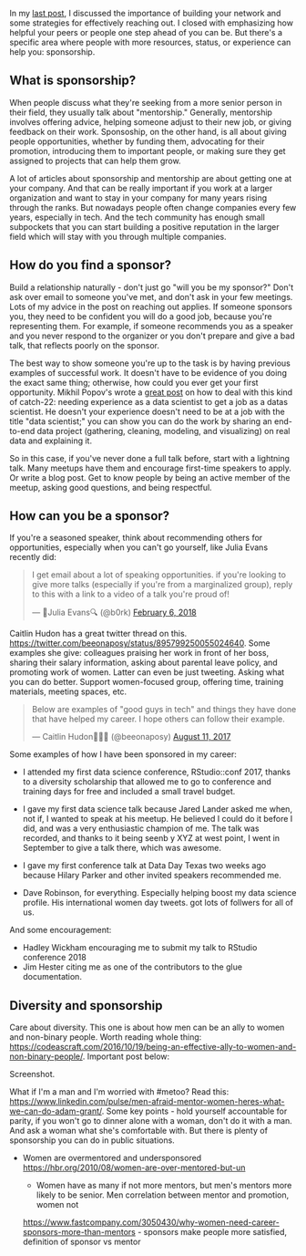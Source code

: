 In my [last post](https://robinsones.github.io/Building-Your-Data-Science-Network-Reaching-Out/), I discussed the importance of building your network and some strategies for effectively reaching out. I closed with emphasizing how helpful your peers or people one step ahead of you can be. But there's a specific area where people with more resources, status, or experience can help you: sponsorship. 

## What is sponsorship? 

When people discuss what they're seeking from a more senior person in their field, they usually talk about "mentorship." Generally, mentorship involves offering advice, helping someone adjust to their new job, or giving feedback on their work. Sponsoship, on the other hand, is all about giving people opportunities, whether by funding them, advocating for their promotion, introducing them to important people, or making sure they get assigned to projects that can help them grow.  
  
A lot of articles about sponsorship and mentorship are about getting one at your company. And that can be really important if you work at a larger organization and want to stay in your company for many years rising through the ranks. But nowadays people often change companies every few years, especially in tech. And the tech community has enough small subpockets that you can start building a positive reputation in the larger field which will stay with you through multiple companies. 

## How do you find a sponsor? 

Build a relationship naturally - don't just go "will you be my sponsor?" Don't ask over email to someone you've met, and don't ask in your few meetings. Lots of my advice in the post on reaching out applies. If someone sponsors you, they need to be confident you will do a good job, because you're representing them. For example, if someone recommends you as a speaker and you never respond to the organizer or you don't prepare and give a bad talk, that reflects poorly on the sponsor. 

The best way to show someone you're up to the task is by having previous examples of successful work. It doesn't have to be evidence of you doing the exact same thing; otherwise, how could you ever get your first opportunity. Mikhil Popov's wrote a [great post](https://mpopov.com/blog/advice-for-grads-entering-industry-datasci) on how to deal with this kind of catch-22: needing experience as a data scientist to get a job as a datas scientist. He doesn't your experience doesn't need to be at a job with the title "data scientist;" you can show you can do the work by sharing an end-to-end data project (gathering, cleaning, modeling, and visualizing) on real data and explaining it. 

So in this case, if you've never done a full talk before, start with a lightning talk. Many meetups have them and encourage first-time speakers to apply. Or write a blog post. Get to know people by being an active member of the meetup, asking good questions, and being respectful. 

## How can you be a sponsor? 

If you're a seasoned speaker, think about recommending others for opportunities, especially when you can't go yourself, like Julia Evans recently did:

<blockquote class="twitter-tweet" data-lang="en"><p lang="en" dir="ltr">I get email about a lot of speaking opportunities. if you&#39;re looking to give more talks (especially if you&#39;re from a marginalized group), reply to this with a link to a video of a talk you&#39;re proud of!</p>&mdash; 🔎Julia Evans🔍 (@b0rk) <a href="https://twitter.com/b0rk/status/960884397644898305?ref_src=twsrc%5Etfw">February 6, 2018</a></blockquote>
<script async src="https://platform.twitter.com/widgets.js" charset="utf-8"></script>

Caitlin Hudon has a great twitter thread on this. https://twitter.com/beeonaposy/status/895799250055024640. Some examples she give: colleagues praising her work in front of her boss, sharing their salary information, asking about parental leave policy, and promoting work of women. Latter can even be just tweeting. Asking what you can do better. Support women-focused group, offering time, training materials, meeting spaces, etc. 

<blockquote class="twitter-tweet" data-lang="en"><p lang="en" dir="ltr">Below are examples of &quot;good guys in tech&quot; and things they have done that have helped my career. I hope others can follow their example.</p>&mdash; Caitlin Hudon👩🏼‍💻 (@beeonaposy) <a href="https://twitter.com/beeonaposy/status/895799250055024640?ref_src=twsrc%5Etfw">August 11, 2017</a></blockquote>
<script async src="https://platform.twitter.com/widgets.js" charset="utf-8"></script>

Some examples of how I have been sponsored in my career: 
- I attended my first data science conference, RStudio::conf 2017, thanks to a diversity scholarship that allowed me to go to conference and training days for free and included a small travel budget. 
- I gave my first data science talk because Jared Lander asked me when, not if, I wanted to speak at his meetup. He believed I could do it before I did, and was a very enthusiastic champion of me. The talk was recorded, and thanks to it being seenb y XYZ at west point, I went in September to give a talk there, which was awesome. 
- I gave my first conference talk at Data Day Texas two weeks ago because Hilary Parker and other invited speakers recommended me.  




- Dave Robinson, for everything. Especially helping boost my data science profile. His international women day tweets. got lots of follwers for all of us. 

And some encouragement: 
- Hadley Wickham encouraging me to submit my talk to RStudio conference 2018
- Jim Hester citing me as one of the contributors to the glue documentation.

## Diversity and sponsorship

Care about diversity. This one is about how men can be an ally to women and non-binary people. Worth reading whole thing: https://codeascraft.com/2016/10/19/being-an-effective-ally-to-women-and-non-binary-people/. Important post below: 

Screenshot. 

What if I'm a man and I'm worried with #metoo? Read this: https://www.linkedin.com/pulse/men-afraid-mentor-women-heres-what-we-can-do-adam-grant/. Some key points - hold yourself accountable for parity, if you won't go to dinner alone with a woman, don't do it with a man. And ask a woman what she's comfortable with. But there is plenty of sponsorship you can do in public situations. 

- Women are overmentored and undersponsored https://hbr.org/2010/08/women-are-over-mentored-but-un

  - Women have as many if not more mentors, but men's mentors more likely to be senior. Men correlation between mentor and promotion, women not
  
  https://www.fastcompany.com/3050430/why-women-need-career-sponsors-more-than-mentors - sponsors make people more satisfied, definition of sponsor vs mentor



